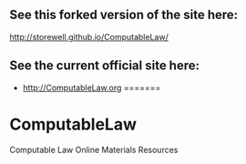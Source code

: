 ## See this forked version of the site here:
http://storewell.github.io/ComputableLaw/ 

## See the current official site here:
* http://ComputableLaw.org
=======
# ComputableLaw
Computable Law Online Materials Resources
